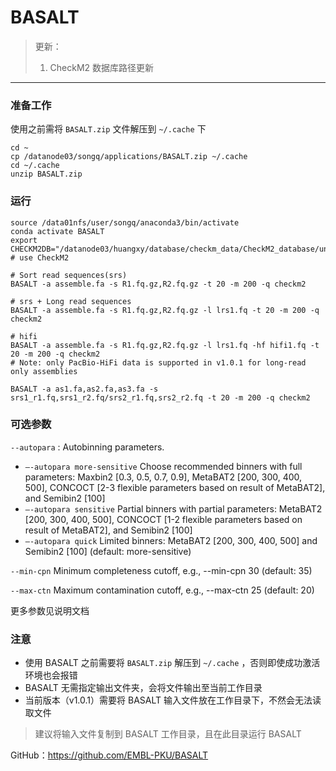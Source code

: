 # BASALT
>更新：  
>1. CheckM2 数据库路径更新



---
 

### 准备工作
使用之前需将 `BASALT.zip` 文件解压到 `~/.cache` 下
```shell
cd ~
cp /datanode03/songq/applications/BASALT.zip ~/.cache
cd ~/.cache
unzip BASALT.zip
```  
  

### 运行
```shell
source /data01nfs/user/songq/anaconda3/bin/activate
conda activate BASALT
export CHECKM2DB="/datanode03/huangxy/database/checkm_data/CheckM2_database/uniref100.KO.1.dmnd"
# use CheckM2

# Sort read sequences(srs)
BASALT -a assemble.fa -s R1.fq.gz,R2.fq.gz -t 20 -m 200 -q checkm2

# srs + Long read sequences
BASALT -a assemble.fa -s R1.fq.gz,R2.fq.gz -l lrs1.fq -t 20 -m 200 -q checkm2

# hifi
BASALT -a assemble.fa -s R1.fq.gz,R2.fq.gz -l lrs1.fq -hf hifi1.fq -t 20 -m 200 -q checkm2
# Note: only PacBio-HiFi data is supported in v1.0.1 for long-read only assemblies
```
```shell
BASALT -a as1.fa,as2.fa,as3.fa -s srs1_r1.fq,srs1_r2.fq/srs2_r1.fq,srs2_r2.fq -t 20 -m 200 -q checkm2
```
### 可选参数
`--autopara`	:	Autobinning parameters. 
* `–-autopara more-sensitive` Choose recommended binners with full parameters: Maxbin2 [0.3, 0.5, 0.7, 0.9], MetaBAT2 [200, 300, 400, 500], CONCOCT [2-3 flexible parameters based on result of MetaBAT2], and Semibin2 [100]
* `–-autopara sensitive` Partial binners with partial parameters: MetaBAT2 [200, 300, 400, 500], CONCOCT [1-2 flexible parameters based on result of MetaBAT2], and Semibin2 [100]
* `–-autopara quick` Limited binners: MetaBAT2 [200, 300, 400, 500] and Semibin2 [100]
(default: more-sensitive)  

`--min-cpn`	Minimum completeness cutoff, e.g., --min-cpn 30 (default: 35)  

`--max-ctn` Maximum contamination cutoff, e.g., --max-ctn 25 (default: 20)  

更多参数见说明文档
### 注意
* 使用 BASALT 之前需要将 `BASALT.zip` 解压到 `~/.cache` ，否则即使成功激活环境也会报错
* BASALT 无需指定输出文件夹，会将文件输出至当前工作目录  
* 当前版本（v1.0.1）需要将 BASALT 输入文件放在工作目录下，不然会无法读取文件 
> 建议将输入文件复制到 BASALT 工作目录，且在此目录运行 BASALT  

GitHub：https://github.com/EMBL-PKU/BASALT
